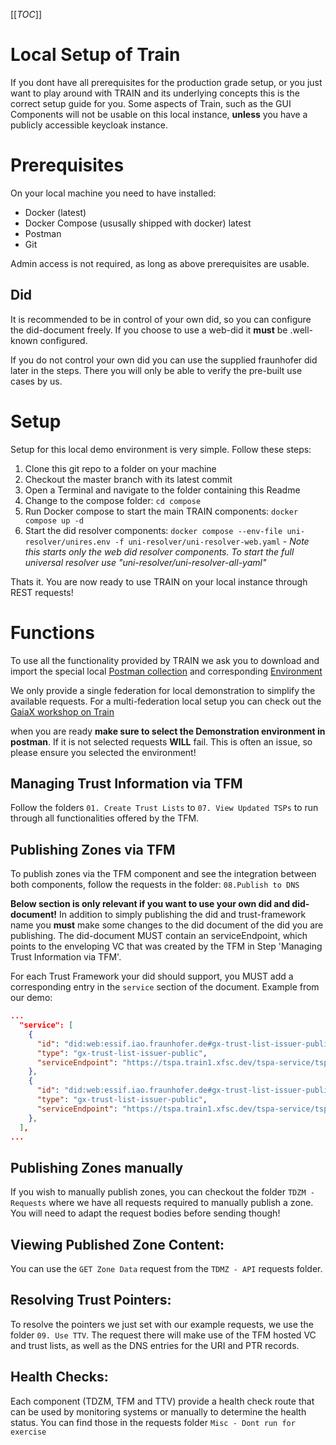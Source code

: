 [[_TOC_]]

# Local Setup of Train
If you dont have all prerequisites for the production grade setup, or you just want to play around with TRAIN and its underlying concepts this is the correct setup guide for you.
Some aspects of Train, such as the GUI Components will not be usable on this local instance, **unless** you have a publicly accessible keycloak instance.

# Prerequisites
On your local machine you need to have installed:
- Docker (latest)
- Docker Compose (ususally shipped with docker) latest
- Postman
- Git

Admin access is not required, as long as above prerequisites are usable.

## Did
It is recommended to be in control of your own did, so you can configure the did-document freely. If you choose to use a web-did it **must** be .well-known configured.

If you do not control your own did you can use the supplied fraunhofer did later in the steps. There you will only be able to verify the pre-built use cases by us.

# Setup
Setup for this local demo environment is very simple. Follow these steps:

1. Clone this git repo to a folder on your machine
2. Checkout the master branch with its latest commit
3. Open a Terminal and navigate to the folder containing this Readme
4. Change to the compose folder: `cd compose`
5. Run Docker compose to start the main TRAIN components: `docker compose up -d`
6. Start the did resolver components: `docker compose --env-file uni-resolver/unires.env -f uni-resolver/uni-resolver-web.yaml` - *Note this starts only the web did resolver components. To start the full universal resolver use "uni-resolver/uni-resolver-all-yaml"*

Thats it. You are now ready to use TRAIN on your local instance through REST requests!

# Functions

To use all the functionality provided by TRAIN we ask you to download and import the special local [Postman collection](./postman/TRAIN_Local_Demo.postman_collection.json) and corresponding [Environment](./postman/Federation_1.postman_environment.json)

We only provide a single federation for local demonstration to simplify the available requests. For a multi-federation local setup you can check out the [GaiaX workshop on Train](https://gitlab.eclipse.org/eclipse/xfsc/workshop/gxfs-tech-workshop-6-train/exercises)

when you are ready **make sure to select the Demonstration environment in postman**. If it is not selected requests **WILL** fail. This is often an issue, so please ensure you selected the environment!

## Managing Trust Information via TFM
Follow the folders `01. Create Trust Lists` to `07. View Updated TSPs` to run through all functionalities offered by the TFM.

## Publishing Zones via TFM
To publish zones via the TFM component and see the integration between both components, follow the requests in the folder: `08.Publish to DNS`

**Below section is only relevant if you want to use your own did and did-document!**
In addition to simply publishing the did and trust-framework name you **must** make some changes to the did document of the did you are publishing. The did-document MUST contain an serviceEndpoint, which points to the enveloping VC that was created by the TFM in Step 'Managing Trust Information via TFM'.

For each Trust Framework your did should support, you MUST add a corresponding entry in the `service` section of the document. Example from our demo:

```json
...
  "service": [
    {
      "id": "did:web:essif.iao.fraunhofer.de#gx-trust-list-issuer-public",
      "type": "gx-trust-list-issuer-public",
      "serviceEndpoint": "https://tspa.train1.xfsc.dev/tspa-service/tspa/v1/alice.trust.train1.xfsc.dev/vc/trust-list"
    },
    {
      "id": "did:web:essif.iao.fraunhofer.de#gx-trust-list-issuer-public",
      "type": "gx-trust-list-issuer-public",
      "serviceEndpoint": "https://tspa.train1.xfsc.dev/tspa-service/tspa/v1/bob.trust.train1.xfsc.dev/vc/trust-list"
    },
  ],
...
```

## Publishing Zones manually
If you wish to manually publish zones, you can checkout the folder `TDZM - Requests` where we have all requests required to manually publish a zone. You will need to adapt the request bodies before sending though!

## Viewing Published Zone Content:

You can use the `GET Zone Data` request from the `TDMZ - API` requests folder.

## Resolving Trust Pointers:

To resolve the pointers we just set with our example requests, we use the folder `09. Use TTV`. The request there will make use of the TFM hosted VC and trust lists, as well as the DNS entries for the URI and PTR records.

## Health Checks:
Each component (TDZM, TFM and TTV) provide a health check route that can be used by monitoring systems or manually to determine the health status.
You can find those in the requests folder `Misc - Dont run for exercise`
